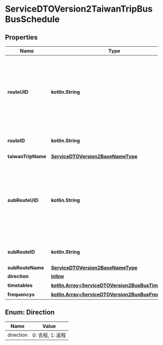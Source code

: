 
# ServiceDTOVersion2TaiwanTripBusBusSchedule

## Properties
Name | Type | Description | Notes
------------ | ------------- | ------------- | -------------
**routeUID** | **kotlin.String** | 路線唯一識別代碼，規則為 {業管機關代碼} + {RouteID}，其中 {業管機關代碼} 可於Authority API中的AuthorityCode欄位查詢 | 
**routeID** | **kotlin.String** | 地區既用中之路線代碼(為原資料內碼) | 
**taiwanTripName** | [**ServiceDTOVersion2BaseNameType**](ServiceDTOVersion2BaseNameType.md) |  | 
**subRouteUID** | **kotlin.String** | 子路線唯一識別代碼，規則為 {業管機關代碼} + {SubRouteID}，其中 {業管機關代碼} 可於Authority API中的AuthorityCode欄位查詢 | 
**subRouteID** | **kotlin.String** | 地區既用中之子路線代碼(為原資料內碼) | 
**subRouteName** | [**ServiceDTOVersion2BaseNameType**](ServiceDTOVersion2BaseNameType.md) |  | 
**direction** | [**inline**](#DirectionEnum) | 去返程 | 
**timetables** | [**kotlin.Array&lt;ServiceDTOVersion2BusBusTimetable&gt;**](ServiceDTOVersion2BusBusTimetable.md) | 預定班表 |  [optional]
**frequencys** | [**kotlin.Array&lt;ServiceDTOVersion2BusBusFrequency&gt;**](ServiceDTOVersion2BusBusFrequency.md) | 發車班距 |  [optional]


<a name="DirectionEnum"></a>
## Enum: Direction
Name | Value
---- | -----
direction | 0: 去程, 1: 返程



